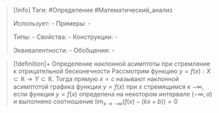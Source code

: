 > [!info]
> Тэги: #Определение #Математический_анализ   
> 
> Использует: *-*
> Примеры: *-*
> 
> Типы: *-*
> Свойства: *-*
> Конструкции: *-*
> 
> Эквивалентности: *-*
> Обобщения: *-*

> [!definition]+ Определение наклонной асимптоты при стремление к отрицательной бесконечности
> Рассмотрим функцию $y = f(x):X \subset \mathbb{R}\rightarrow Y \subset \mathbb{R}$. Тогда прямую $x = c$ называют наклонной асимптотой графика функции $y = f(x)$ при $x$ стремящимся к $-\infty$, если функция $y = f(x)$ определена на некотором интервале $(-\infty,a)$ и выполнено соотношение $\displaystyle\lim_{x \to -\infty} \big(f(x) - (kx + b)\big) = 0$